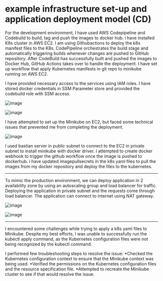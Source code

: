 # example infrastructure set-up and application deployment model (CD) 

For the development environment, I have used AWS Codepipeline and Codebuild to build, tag and push the images to docker hub. i have installed K8s cluster in AWS EC2. I am using Githubactions to deploy the k8s manifest files to the K8s. CodePipeline orchestrates the build stage and automatically triggering builds whenever changes are pushed to GitHub repository.  After CodeBuild has successfully built and pushed the images to Docker Hub, GitHub Actions takes over to handle the deployment. I  have set up workflow that apply Kubernetes manifests in git repo to minikube running on AWS EC2.

I have provided necessary access to the services using IAM roles. I have stored docker credentials in SSM Parameter store and provided the codebuild role with SSM access.

![image](https://github.com/user-attachments/assets/3cbc89c9-a4c8-4098-bc33-811990b7426c)

![image](https://github.com/user-attachments/assets/ac4320bb-f7fa-407f-a111-ef53401462f4)

I have attempted to set up the Minikube on EC2, but faced some technical issues that prevented me from completing the deployment.

![image](https://github.com/user-attachments/assets/06946e99-bfa8-47b9-a856-48ed6c38dd19)

I used bastian server in public subnet to connect to the EC2 in private subnet to install minikube with docker driver. I attempted to create docker webhook to trigger the github workflow once the image is pushed to dockerhub. i have updated imagepullsecrets in the k8s yaml files to pull the images from my docker repository and deploy the files to the kubernetes.

---------------------------------------------------------------------------------------------------------------------------------------------------------
To mimic the production environment, we can deploy application in 2 availability zone by using an autoscaling group and load balancer for traffic. Deploying the application in private subnet and the requests come through load balancer. The application can connect to internet using NAT gateway.

![image](https://github.com/user-attachments/assets/8de0941d-7563-46b8-bbfe-a126c1da47d4)


![image](https://github.com/user-attachments/assets/ba59ce37-160e-475f-b201-3b1bdd557b01)


-----------------------------------------------------------------------------------------------------------------------------------------
I encountered some challenges while trying to apply a k8s yaml files to Minikube. Despite my best efforts, I was unable to successfully run the kubectl apply command, as the Kubernetes configuration files were not being recognized by the kubectl command.

I performed few troubleshooting steps to resolve the issue:
*Checked the Kubernetes configuration context to ensure that the Minikube context was being used.
*Verified the permissions on the Kubernetes configuration files and the resource specification file.
*Attempted to recreate the Minikube cluster to see if that would resolve the issue.
